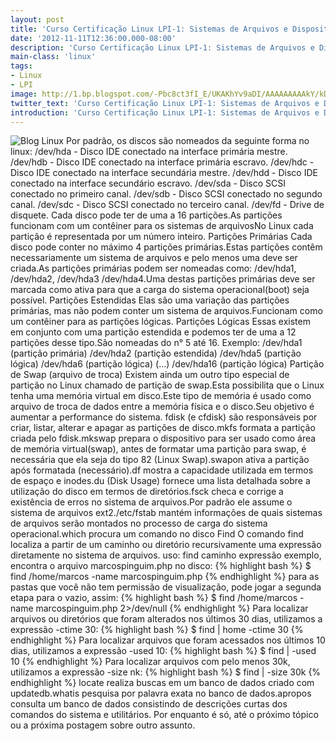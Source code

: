 ```yaml
---
layout: post
title: 'Curso Certificação Linux LPI-1: Sistemas de Arquivos e Dispositivos'
date: '2012-11-11T12:36:00.000-08:00'
description: 'Curso Certificação Linux LPI-1: Sistemas de Arquivos e Dispositivos'
main-class: 'linux'
tags:
- Linux
- LPI
image: http://1.bp.blogspot.com/-Pbc8ct3fI_E/UKAKhYv9aDI/AAAAAAAAAkY/kDbdxYj8NBo/s72-c/sad.png
twitter_text: 'Curso Certificação Linux LPI-1: Sistemas de Arquivos e Dispositivos'
introduction: 'Curso Certificação Linux LPI-1: Sistemas de Arquivos e Dispositivos'
---
```

![Blog Linux](http://1.bp.blogspot.com/-Pbc8ct3fI_E/UKAKhYv9aDI/AAAAAAAAAkY/kDbdxYj8NBo/s400/sad.png "Blog Linux")
Por padrão, os discos são nomeados da seguinte forma no linux:
/dev/hda - Disco IDE conectado na interface primária mestre.
/dev/hdb - Disco IDE conectado na interface primária escravo.
/dev/hdc - Disco IDE conectado na interface secundária mestre.
/dev/hdd - Disco IDE conectado na interface secundário escravo.
/dev/sda - Disco SCSI conectado no primeiro canal.
/dev/sdb - Disco SCSI conectado no segundo canal.
/dev/sdc - Disco SCSI conectado no terceiro canal.
/dev/fd - Drive de disquete.
Cada disco pode ter de uma a 16 partições.As partições funcionam com um contêiner para os sistemas de arquivosNo Linux cada partição é representada por um número inteiro.
Partições Primárias
Cada disco pode conter no máximo 4 partições primárias.Estas partições contêm necessariamente um sistema de arquivos e pelo menos uma deve ser criada.As partições primárias podem ser nomeadas como: /dev/hda1, /dev/hda2, /dev/hda3 /dev/hda4.Uma destas partições primárias deve ser marcada como ativa para que a carga do sistema operacional(boot) seja possível.
Partições Estendidas
Elas são uma variação das partições primárias, mas não podem conter um sistema de arquivos.Funcionam como um contêiner para as partições lógicas.
Partições Lógicas
Essas existem em conjunto com uma partição estendida e podemos ter de uma a 12 partições desse tipo.São nomeadas do n° 5 até 16.
Exemplo:
/dev/hda1 (partição primária)
/dev/hda2 (partição estendida)
/dev/hda5 (partição lógica)
/dev/hda6 (partição lógica)
(...)
/dev/hda16 (partição lógica)
Partição de Swap (arquivo de troca)
Existem ainda um outro tipo especial de partição no Linux chamado de partição de swap.Esta possibilita que o Linux tenha uma memória virtual em disco.Este tipo de memória é usado como arquivo de troca de dados entre a memória física e o disco.Seu objetivo é aumentar a performance do sistema.
fdisk (e cfdisk) são responsáveis por criar, listar, alterar e apagar as partições de disco.mkfs formata a partição criada pelo fdisk.mkswap prepara o dispositivo para ser usado como área de memória virtual(swap), antes de formatar uma partição para swap, é necessária que ela seja do tipo 82 (Linux Swap).swapon ativa a partição após formatada (necessário).df mostra a capacidade utilizada em termos de espaço e inodes.du (Disk Usage) fornece uma lista detalhada sobre a utilização do disco em termos de diretórios.fsck checa e corrige a existência de erros no sistema de arquivos.Por padrão ele assume o sistema de arquivos ext2./etc/fstab mantém informações de quais sistemas de arquivos serão montados no processo de carga do sistema operacional.which procura um comando no disco
Find
O comando find localiza a partir de um caminho ou diretório recursivamente uma expressão diretamente no sistema de arquivos.
uso: find caminho expressão
exemplo, encontra o arquivo marcospinguim.php no disco:
{% highlight bash %}
$ find /home/marcos -name marcospinguim.php
{% endhighlight %}
para as pastas que você não tem permissão de visualização, pode jogar a segunda etapa para o vazio, assim:
{% highlight bash %}
$ find /home/marcos -name marcospinguim.php 2>/dev/null
{% endhighlight %}
Para localizar arquivos ou diretórios que foram alterados nos últimos 30 dias, utilizamos a expressão -ctime 30:
{% highlight bash %}
$ find | home -ctime 30
{% endhighlight %}
Para localizar arquivos que foram acessados nos últimos 10 dias, utilizamos a expressão -used 10:
{% highlight bash %}
$ find | -used 10
{% endhighlight %}
Para localizar arquivos com pelo menos 30k, utilizamos a expressão -size nk:
{% highlight bash %}
$ find | -size 30k
{% endhighlight %}
locate realiza buscas em um banco de dados criado com updatedb.whatis pesquisa por palavra exata no banco de dados.apropos consulta um banco de dados consistindo de descrições curtas dos comandos do sistema e utilitários.
Por enquanto é só, até o próximo tópico ou a próxima postagem sobre outro assunto.
